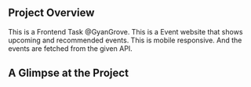 ## Project Overview
This is a Frontend Task @GyanGrove. This is a Event website that shows upcoming and recommended events. This is mobile responsive. And the events are fetched from the given API.

## A Glimpse at the Project 

